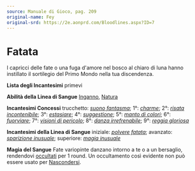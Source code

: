 ```yaml
---
source: Manuale di Gioco, pag. 209
original-name: Fey
original-srd: https://2e.aonprd.com/Bloodlines.aspx?ID=7
---
```


# Fatata

I capricci delle fate o una fuga d'amore nel bosco al chiaro di luna hanno
instillato il sortilegio del Primo Mondo nella tua discendenza.

**Lista degli Incantesimi** primevi

**Abilità della Linea di Sangue** [Inganno](/abilita/inganno),
[Natura](/abilita/natura)

**Incantesimi Concessi** trucchetto:
_[suono fantasma](/incantesimi/suono-fantasma)_; 1°:
_[charme](/incantesimi/charme)_; 2°:
_[risata incontenibile](/incantesimi/risata-incontenibile)_; 3°:
_[estasiare](/incantesimi/estasiare)_; 4°:
_[suggestione](/incantesimi/suggestione)_; 5°:
_[manto di colori](/incantesimi/manto-di-colori)_; 6°:
_[fuorviare](/incantesimi/fuorviare)_; 7°:
_[visioni di pericolo](/incantesimi/visioni-di-pericolo)_; 8°:
_[danza irrefrenabile](/incantesimi/danza-irrefrenabile)_; 9°:
_[reggia gloriosa](/incantesimi/reggia-gloriosa)_

**Incantesimi della Linea di Sangue** iniziale:
_[polvere fatata](/incantesimi/polvere-fatata)_; avanzato:
_[sparizione inusuale](/incantesimi/sparizione-inusuale)_; superiore:
_[magia inusuale](/incantesimi/magia-inusuale)_

**Magia del Sangue** Fate variopinte danzano intorno a te o a un bersaglio,
rendendovi [occultati](/condizioni/occultato) per 1 round. Un occultamento così
evidente non può essere usato per [Nascondersi](/azioni/abilita/nascondersi).
